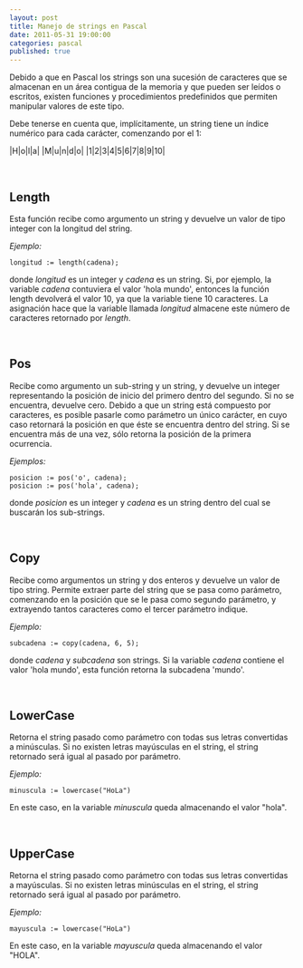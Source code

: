 ```yaml
---
layout: post
title: Manejo de strings en Pascal
date: 2011-05-31 19:00:00
categories: pascal
published: true
---
```


Debido a que en Pascal los strings son una sucesión de caracteres que se almacenan en un área contigua de la memoria y que pueden ser leídos o escritos, existen funciones y procedimientos predefinidos que permiten manipular valores de este tipo.

Debe tenerse en cuenta que, implícitamente, un string tiene un índice numérico para cada carácter, comenzando por el 1:

|H|o|l|a| |M|u|n|d|o|
|1|2|3|4|5|6|7|8|9|10|

&nbsp;

## **Length**

Esta función recibe como argumento un string y devuelve un valor de tipo integer con la longitud del string.

_Ejemplo:_

<pre><code>longitud := length(cadena);</code></pre>

donde _longitud_ es un integer y _cadena_ es un string. Si, por ejemplo, la variable _cadena_ contuviera el valor 'hola mundo', entonces la función length devolverá el valor 10, ya que la variable tiene 10 caracteres. La asignación hace que la variable llamada _longitud_ almacene este número de caracteres retornado por _length_.

&nbsp;

## **Pos**

Recibe como argumento un sub-string y un string, y devuelve un integer representando la posición de inicio del primero dentro del segundo. Si no se encuentra, devuelve cero. Debido a que un string está compuesto por caracteres, es posible pasarle como parámetro un único carácter, en cuyo caso retornará la posición en que éste se encuentra dentro del string. Si se encuentra más de una vez, sólo retorna la posición de la primera ocurrencia.

_Ejemplos:_

<pre><code>posicion := pos('o', cadena);
posicion := pos('hola', cadena);</code></pre>

donde _posicion_ es un integer y _cadena_ es un string dentro del cual se buscarán los sub-strings.

&nbsp;

## **Copy**

Recibe como argumentos un string y dos enteros y devuelve un valor de tipo string. Permite extraer parte del string que se pasa como parámetro, comenzando en la posición que se le pasa como segundo parámetro, y extrayendo tantos caracteres como el tercer parámetro indique.

_Ejemplo:_

<pre><code>subcadena := copy(cadena, 6, 5);</code></pre>

donde _cadena_ y _subcadena_ son strings. Si la variable _cadena_ contiene el valor 'hola mundo', esta función retorna la subcadena 'mundo'.

&nbsp;

## LowerCase

Retorna el string pasado como parámetro con todas sus letras convertidas a minúsculas. Si no existen letras mayúsculas en el string, el string retornado será igual al pasado por parámetro.

_Ejemplo:_

<pre><code>minuscula := lowercase("HoLa")</code></pre>

En este caso, en la variable _minuscula_ queda almacenando el valor "hola".

&nbsp;

## UpperCase

Retorna el string pasado como parámetro con todas sus letras convertidas a mayúsculas. Si no existen letras minúsculas en el string, el string retornado será igual al pasado por parámetro.

_Ejemplo:_

<pre><code>mayuscula := lowercase("HoLa")</code></pre>

En este caso, en la variable _mayuscula_ queda almacenando el valor "HOLA".

&nbsp;
